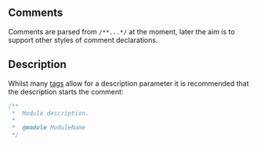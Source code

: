 ## Comments

Comments are parsed from `/**...*/` at the moment, later the aim is to support other styles of comment declarations.

## Description

Whilst many [tags](#tags) allow for a description parameter it is recommended that the description starts the comment:

```javascript
/**
 *  Module description.
 *
 *  @module ModuleName
 */
```
